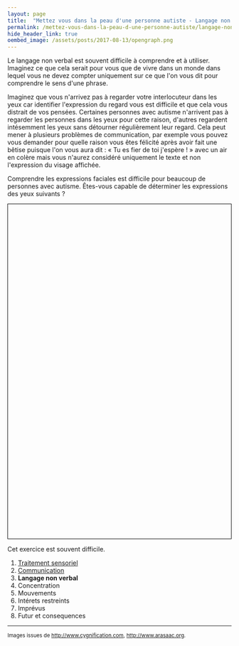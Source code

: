 ```yaml
---
layout: page
title:  "Mettez vous dans la peau d'une personne autiste - Langage non verbal"
permalink: /mettez-vous-dans-la-peau-d-une-personne-autiste/langage-non-verbal
hide_header_link: true
oembed_image: /assets/posts/2017-08-13/opengraph.png
---
```


Le langage non verbal est souvent difficile à comprendre et à utiliser.
Imaginez ce que cela serait pour vous que de vivre dans un monde dans lequel vous ne devez compter uniquement sur ce que l'on vous dit pour comprendre le sens d'une phrase.

Imaginez que vous n'arrivez pas à regarder votre interlocuteur dans les yeux car identifier l'expression du regard vous est difficile et que cela vous distrait de vos pensées.
Certaines personnes avec autisme n'arrivent pas à regarder les personnes dans les yeux pour cette raison, d'autres regardent intésemment les yeux sans détourner régulièrement leur regard. 
Cela peut mener à plusieurs problèmes de communication, 
par exemple vous pouvez vous demander pour quelle raison vous êtes félicité après avoir fait une bêtise puisque l'on vous aura dit&nbsp;: «&nbsp;Tu es fier de toi j'espère !&nbsp;» avec un air en colère mais vous n'aurez considéré
uniquement le texte et non l'expression du visage affichée.

Comprendre les expressions faciales est difficile pour beaucoup de personnes avec autisme.
Êtes-vous capable de déterminer les expressions des yeux suivants&nbsp;?
<!-- test des visages -->
<canvas id="game_eyes" width="700" height="1050" style="border: 1px solid black; margin: 0 auto 0 auto; display: block;"></canvas>

Cet exercice est souvent difficile.



<div class="highlight">
<ol>
 <li><a href="/mettez-vous-dans-la-peau-d-une-personne-autiste/traitement-sensoriel">Traitement sensoriel</a></li>
 <li><a href="/mettez-vous-dans-la-peau-d-une-personne-autiste/communication">Communication</a></li>
 <li><strong>Langage non verbal</strong></li>
 <li>Concentration</li>
 <li>Mouvements</li>
 <li>Intérets restreints</li>
 <li>Imprévus</li>
 <li>Futur et consequences</li>
</ol>
</div>




---
<small>Images issues de <a href="http://www.cygnification.com/" rel="nofollow">http://www.cygnification.com</a>, <a href="http://www.arasaac.org/" rel="nofollow">http://www.arasaac.org</a>.</small>

<script type="text/javascript">
  function eyes() {
    var canvas = document.getElementById('game_eyes');
    var ctx = canvas.getContext('2d');
    var refresh = 2000;
    var step = 150+25;
    var mouse = {'x': undefined, 'y': undefined};
    var cursor = 'default';
    var questions = [
      {'img': function(){var i = new Image(); i.src='/assets/pages/mettez-vous-dans-la-peau-d-une-personne-autiste/eyes/q1.jpg'; return i;}(), 'a': 0, 'p': ['Espiègle', 'Réconfortant', 'Irrité', 'Lassé'], 'o': 'none', c: 'none' },
      {'img': function(){var i = new Image(); i.src='/assets/pages/mettez-vous-dans-la-peau-d-une-personne-autiste/eyes/q2.jpg'; return i;}(), 'a': 3, 'p': ['Terrifié', 'Arrogant', 'Agacé', 'Boulversé'], 'o': 'none', c: 'none' },
      {'img': function(){var i = new Image(); i.src='/assets/pages/mettez-vous-dans-la-peau-d-une-personne-autiste/eyes/q3.jpg'; return i;}(), 'a': 2, 'p': ['Jovial', 'Troublé', 'Désireux', 'Confiant'], 'o': 'none', c: 'none' },
      {'img': function(){var i = new Image(); i.src='/assets/pages/mettez-vous-dans-la-peau-d-une-personne-autiste/eyes/q4.jpg'; return i;}(), 'a': 1, 'p': ['Jovial', 'Insistant', 'Amusé', 'Détendu'], 'o': 'none', c: 'none' },
      {'img': function(){var i = new Image(); i.src='/assets/pages/mettez-vous-dans-la-peau-d-une-personne-autiste/eyes/q5.jpg'; return i;}(), 'a': 2, 'p': ['Irrité', 'Sarcastique', 'Préoccupé', 'Accueillant'], 'o': 'none', c: 'none' },
      {'img': function(){var i = new Image(); i.src='/assets/pages/mettez-vous-dans-la-peau-d-une-personne-autiste/eyes/q6.jpg'; return i;}(), 'a': 1, 'p': ['Hagard', 'Rêveur', 'Impatient', 'Alarmé'], 'o': 'none', c: 'none' },
      {'img': function(){var i = new Image(); i.src='/assets/pages/mettez-vous-dans-la-peau-d-une-personne-autiste/eyes/q7.jpg'; return i;}(), 'a': 2, 'p': ['Remord', 'Accueillant', 'Mal à l\'aise', 'Découragé'], 'o': 'none', c: 'none' },
      {'img': function(){var i = new Image(); i.src='/assets/pages/mettez-vous-dans-la-peau-d-une-personne-autiste/eyes/q8.jpg'; return i;}(), 'a': 0, 'p': ['Découragé', 'Soulagé', 'Timide', 'Excité'], 'o': 'none', c: 'none' },
      {'img': function(){var i = new Image(); i.src='/assets/pages/mettez-vous-dans-la-peau-d-une-personne-autiste/eyes/q9.jpg'; return i;}(), 'a': 3, 'p': ['Agacé', 'Hostile', 'Horrifié', 'Préoccupé'], 'o': 'none', c: 'none' },
      {'img': function(){var i = new Image(); i.src='/assets/pages/mettez-vous-dans-la-peau-d-une-personne-autiste/eyes/q10.jpg'; return i;}(), 'a': 0, 'p': ['Prudent', 'Insistant', 'Lassé', 'Hagard'], 'o': 'none', c: 'none' },
      {'img': function(){var i = new Image(); i.src='/assets/pages/mettez-vous-dans-la-peau-d-une-personne-autiste/eyes/q11.jpg'; return i;}(), 'a': 2, 'p': ['Terrifié', 'Amusé', 'Remord', 'Charmeur'], 'o': 'none', c: 'none' },
      {'img': function(){var i = new Image(); i.src='/assets/pages/mettez-vous-dans-la-peau-d-une-personne-autiste/eyes/q12.jpg'; return i;}(), 'a': 2, 'p': ['Indifférent', 'Embarrassé', 'Sceptique', 'Découragé'], 'o': 'none', c: 'none' },
      {'img': function(){var i = new Image(); i.src='/assets/pages/mettez-vous-dans-la-peau-d-une-personne-autiste/eyes/q13.jpg'; return i;}(), 'a': 1, 'p': ['Décidé', 'Prudent', 'Menaçant', 'Timide'], 'o': 'none', c: 'none' },
      {'img': function(){var i = new Image(); i.src='/assets/pages/mettez-vous-dans-la-peau-d-une-personne-autiste/eyes/q14.jpg'; return i;}(), 'a': 3, 'p': ['Irrité', 'Désappointé', 'Déprimé', 'Accusateur'], 'o': 'none', c: 'none' },
      {'img': function(){var i = new Image(); i.src='/assets/pages/mettez-vous-dans-la-peau-d-une-personne-autiste/eyes/q15.jpg'; return i;}(), 'a': 0, 'p': ['Contemplatif', 'Troublé', 'Encourageant', 'Amusé'], 'o': 'none', c: 'none' },
      {'img': function(){var i = new Image(); i.src='/assets/pages/mettez-vous-dans-la-peau-d-une-personne-autiste/eyes/q16.jpg'; return i;}(), 'a': 1, 'p': ['Irrité', 'Réfléchi', 'Encourageant', 'Amusé'], 'o': 'none', c: 'none' },
      {'img': function(){var i = new Image(); i.src='/assets/pages/mettez-vous-dans-la-peau-d-une-personne-autiste/eyes/q17.jpg'; return i;}(), 'a': 0, 'p': ['Doutant', 'Affectueux', 'Espiègle', 'Hagard'], 'o': 'none', c: 'none' },
      {'img': function(){var i = new Image(); i.src='/assets/pages/mettez-vous-dans-la-peau-d-une-personne-autiste/eyes/q18.jpg'; return i;}(), 'a': 0, 'p': ['Décidé', 'Amusé', 'Hagard', 'Lassé'], 'o': 'none', c: 'none' },
      {'img': function(){var i = new Image(); i.src='/assets/pages/mettez-vous-dans-la-peau-d-une-personne-autiste/eyes/q19.jpg'; return i;}(), 'a': 3, 'p': ['Arrogant', 'Reconnaissant', 'Sarcastique', 'Séducteur'], 'o': 'none', c: 'none' },
      {'img': function(){var i = new Image(); i.src='/assets/pages/mettez-vous-dans-la-peau-d-une-personne-autiste/eyes/q20.jpg'; return i;}(), 'a': 1, 'p': ['Dominant', 'Accueillant', 'Coupable', 'Horrifié'], 'o': 'none', c: 'none' },
    ]
    shuffle_questions();

    var status = {'status': 'pause', 'interval': undefined};

    this.play = function() {
      if ( 'play' == status['status'])
        return;
      canvas.onmousemove = move;
      canvas.onclick = click;
      status['interval'] = setInterval(function() {
        draw();
      }, refresh);
      status['status'] = 'play';
    }
    this.pause = function() {
      if ( 'pause' == status['status'])
        return;
      canvas.onmousemove = function(e) {}
      canvas.onclick = function(e) {}
      clearInterval(status['interval']);
      status['status'] = 'pause';
    }
    this.canvas = function() {
      return canvas;
    }

    function shuffle(a) {
      var j, x, i;
      for (i = a.length; i; i--) {
          j = Math.floor(Math.random() * i);
          x = a[i - 1];
          a[i - 1] = a[j];
          a[j] = x;
      }
    }
    function shuffle_questions() {
      shuffle(questions);
      questions = questions.slice(0, 6);
      for (i = 0; i < questions.length ; i++) {
        var p = questions[i]['p'].slice();
        var t = [0, 1, 2, 3];
        shuffle(t);
        questions[i]['a'] = t[questions[i]['a']];
        for (var j = 0 ; j < t.length ; j++) {
          questions[i]['p'][j] = p[t[j]];
        }
      }
    }
    function draw() {
      ctx.clearRect(0, 0, canvas.width, canvas.height);
      ctx.fillStyle = "#e6c9b6";
      ctx.fillRect(0, 0, canvas.width, canvas.height);
      y = 0;
      for (var i = 0 ; i < questions.length; i++ ) {
        var img = questions[i]['img'];
        ctx.drawImage(img, (canvas.width/2) - (img.width / 2), y+10 );

        for (var j = 0 ; j < 4 ; j++ ) {
          if ( 'none' != questions[i]['c']) {
            if ( j == questions[i]['a'] ) {
              ctx.fillStyle = "#639f6b";
              ctx.fillRect((j*canvas.width/4) + 5, y+110, ((canvas.width/4))-10,50);
            } else if ( j == questions[i]['c'] && j != questions[i]['a']) {
              ctx.fillStyle = "#cc2936";
              ctx.fillRect((j*canvas.width/4) + 5, y+110, ((canvas.width/4))-10,50);
            }
            ctx.beginPath();
            ctx.rect((j*canvas.width/4) + 5, y+110, ((canvas.width/4))-10,50);
            ctx.stroke();
          } else {
            if ( j == questions[i]['o'] ) {
              ctx.fillStyle = "#8bd7f1";
              ctx.fillRect((j*canvas.width/4) + 5, y+110, ((canvas.width/4))-10,50);
            }
            ctx.beginPath();
            ctx.rect((j*canvas.width/4) + 5, y+110, ((canvas.width/4))-10,50);
            ctx.stroke();
          }
          ctx.font = "20px Arial";
          ctx.textAlign = "center";
          ctx.fillStyle = "#111";
          ctx.fillText(questions[i]['p'][j], ((j+1)*canvas.width/4) - canvas.width/8,y+110+30);
        }
        y += step;
      }
      canvas.style.cursor = cursor;
      return;
    }
    function click(e) {
      for (var i = 0 ; i < questions.length ; i++ ) {
        if ('none' != questions[i]['o'] && 'none' == questions[i]['c']) {
          questions[i]['c'] = questions[i]['o'];
          break;
        }
      }
      draw();
    }
    function move(e) {
      var r = canvas.getBoundingClientRect();
      mouse['x']=parseInt(e.clientX) - r.left;
      mouse['y']=parseInt(e.clientY) - r.top;
      y = 0;
      cursor = 'default';
      for (var i = 0 ; i < questions.length ; i++ ) {
        questions[i]['o'] = 'none';
        for (var j = 0; j < 4 ; j++) {
          if (
            ( mouse['x'] > (j*canvas.width/4) + 5 ) &&
            ( mouse['x'] < ((j*canvas.width/4) + 5) + ((canvas.width/4)-10)) &&
            ( mouse['y'] > y+110) &&
            ( mouse['y'] < y+110+50) && 
            ( questions[i]['c'] == 'none')
          ) {
            cursor = 'pointer';
            questions[i]['o'] = j;
            break;
          }
        }
        y += step;
      }
      draw();
    }
  }

  function isScrolledIntoView(el) {
    var elemTop = el.getBoundingClientRect().top;
    var elemBottom = el.getBoundingClientRect().bottom;

    var isVisible = ((elemTop >= 0) && (elemTop <= window.innerHeight)) || ((elemBottom >= 0) && (elemBottom <= window.innerHeight)) || ((elemTop < 0) && (elemBottom > window.innerHeight));
    return isVisible;
  }

  document.body.onload = function() {
    var canvas = [new eyes()];
    function load_visible() {
      for (var i = 0; i < canvas.length ; i++) {
        if (isScrolledIntoView(canvas[i].canvas())) {
          canvas[i].play();
        } else {
          canvas[i].pause();
        }
      }
    }
    document.body.onscroll = load_visible;
    document.body.onresize = load_visible;
    load_visible();
  }

</script>
